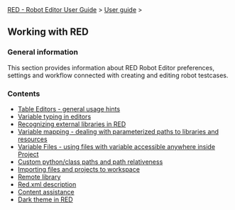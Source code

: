 <html>
<head>
<link href="PLUGINS_ROOT/org.robotframework.ide.eclipse.main.plugin.doc.user/help/style.css" rel="stylesheet" type="text/css"/>
</head>
<body>
<a href="..\index.html">RED - Robot Editor User Guide</a> &gt; <a href="user_guide.html">User guide</a> &gt; 
<h2>Working with RED</h2>
<h3>General information</h3>
<p>This section provides information about RED Robot Editor preferences, settings and workflow connected with creating and editing robot testcases. 
</p>
<h3>Contents</h3>
<ul>
<li><a href="working_with_red\table_general.html">Table Editors - general usage hints</a>
</li>
<li><a href="working_with_red\variable_typing.html">Variable typing in editors</a>
</li>
<li><a href="working_with_red\libs.html">Recognizing external libraries in RED</a>
</li>
<li><a href="working_with_red\variable_mapping.html">Variable mapping - dealing with parameterized paths to libraries and resources</a>
</li>
<li><a href="working_with_red\variable_files.html">Variable Files - using files with variable accessible anywhere inside Project</a>
</li>
<li><a href="working_with_red\custom_paths_relatve.html">Custom python/class paths and path relativeness</a>
</li>
<li><a href="working_with_red\importing.html">Importing files and projects to workspace</a>
</li>
<li><a href="working_with_red\remote_library.html">Remote library</a>
</li>
<li><a href="working_with_red\red_xml.html">Red.xml description</a>
</li>
<li><a href="working_with_red\content_assist.html">Content assistance</a>
</li>
<li><a href="working_with_red\dark_theme.html">Dark theme in RED</a>
</li>
</ul>
</body>
</html>